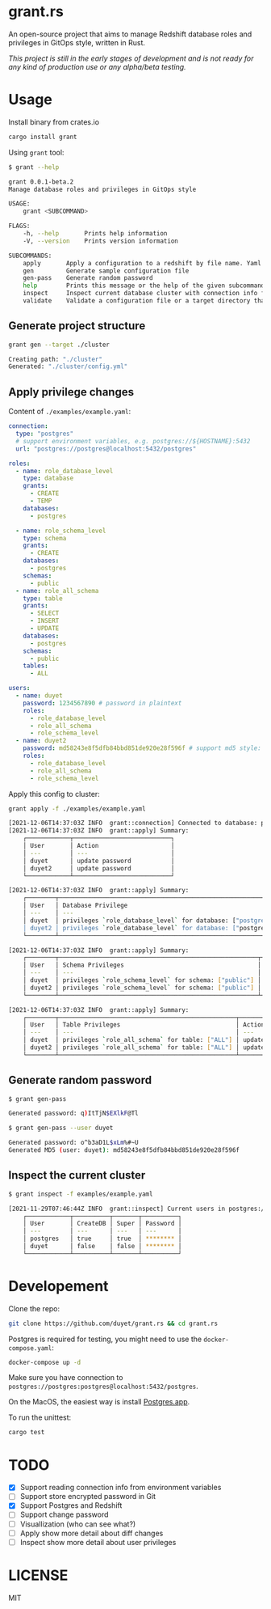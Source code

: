 # grant.rs

An open-source project that aims to manage Redshift database roles and privileges in GitOps style, written in Rust.

_This project is still in the early stages of development and is not ready for any kind of production use or any alpha/beta testing._

# Usage

Install binary from crates.io

```bash
cargo install grant
```

Using `grant` tool:

```bash
$ grant --help

grant 0.0.1-beta.2
Manage database roles and privileges in GitOps style

USAGE:
    grant <SUBCOMMAND>

FLAGS:
    -h, --help       Prints help information
    -V, --version    Prints version information

SUBCOMMANDS:
    apply       Apply a configuration to a redshift by file name. Yaml format are accepted
    gen         Generate sample configuration file
    gen-pass    Generate random password
    help        Prints this message or the help of the given subcommand(s)
    inspect     Inspect current database cluster with connection info from configuration file
    validate    Validate a configuration file or a target directory that contains configuration files
```

## Generate project structure

```bash
grant gen --target ./cluster

Creating path: "./cluster"
Generated: "./cluster/config.yml"
```

## Apply privilege changes

Content of `./examples/example.yaml`:

```yaml
connection:
  type: "postgres"
  # support environment variables, e.g. postgres://${HOSTNAME}:5432
  url: "postgres://postgres@localhost:5432/postgres"

roles:
  - name: role_database_level
    type: database
    grants:
      - CREATE
      - TEMP
    databases:
      - postgres

  - name: role_schema_level
    type: schema
    grants:
      - CREATE
    databases:
      - postgres
    schemas:
      - public
  - name: role_all_schema
    type: table
    grants:
      - SELECT
      - INSERT
      - UPDATE
    databases:
      - postgres
    schemas:
      - public
    tables:
      - ALL

users:
  - name: duyet
    password: 1234567890 # password in plaintext
    roles:
      - role_database_level
      - role_all_schema
      - role_schema_level
  - name: duyet2
    password: md58243e8f5dfb84bbd851de920e28f596f # support md5 style: grant gen-pass -u duyet2
    roles:
      - role_database_level
      - role_all_schema
      - role_schema_level
```

Apply this config to cluster:

```bash
grant apply -f ./examples/example.yaml

[2021-12-06T14:37:03Z INFO  grant::connection] Connected to database: postgres://postgres@localhost:5432/postgres
[2021-12-06T14:37:03Z INFO  grant::apply] Summary:
    ┌────────────┬───────────────────────────┐
    │ User       │ Action                    │
    │ ---        │ ---                       │
    │ duyet      │ update password           │
    │ duyet2     │ update password           │
    └────────────┴───────────────────────────┘

[2021-12-06T14:37:03Z INFO  grant::apply] Summary:
    ┌────────┬───────────────────────────────────────────────────────────┬─────────┐
    │ User   │ Database Privilege                                        │ Action  │
    │ ---    │ ---                                                       │ ---     │
    │ duyet  │ privileges `role_database_level` for database: ["postgre+ │ updated │
    │ duyet2 │ privileges `role_database_level` for database: ["postgre+ │ updated │
    └────────┴───────────────────────────────────────────────────────────┴─────────┘

[2021-12-06T14:37:03Z INFO  grant::apply] Summary:
    ┌────────┬───────────────────────────────────────────────────────┬─────────┐
    │ User   │ Schema Privileges                                     │ Action  │
    │ ---    │ ---                                                   │ ---     │
    │ duyet  │ privileges `role_schema_level` for schema: ["public"] │ updated │
    │ duyet2 │ privileges `role_schema_level` for schema: ["public"] │ updated │
    └────────┴───────────────────────────────────────────────────────┴─────────┘

[2021-12-06T14:37:03Z INFO  grant::apply] Summary:
    ┌────────┬─────────────────────────────────────────────────┬─────────┐
    │ User   │ Table Privileges                                │ Action  │
    │ ---    │ ---                                             │ ---     │
    │ duyet  │ privileges `role_all_schema` for table: ["ALL"] │ updated │
    │ duyet2 │ privileges `role_all_schema` for table: ["ALL"] │ updated │
    └────────┴─────────────────────────────────────────────────┴─────────┘
```

## Generate random password

```bash
$ grant gen-pass

Generated password: q)ItTjN$EXlkF@Tl
```

```bash
$ grant gen-pass --user duyet

Generated password: o^b3aD1L$xLm%#~U
Generated MD5 (user: duyet): md58243e8f5dfb84bbd851de920e28f596f
```

## Inspect the current cluster

```bash
$ grant inspect -f examples/example.yaml

[2021-11-29T07:46:44Z INFO  grant::inspect] Current users in postgres://postgres@localhost:5432/postgres:
    ┌────────────┬──────────┬───────┬──────────┐
    │ User       │ CreateDB │ Super │ Password │
    │ ---        │ ---      │ ---   │ ---      │
    │ postgres   │ true     │ true  │ ******** │
    │ duyet      │ false    │ false │ ******** │
    └────────────┴──────────┴───────┴──────────┘
```

# Developement

Clone the repo:

```bash
git clone https://github.com/duyet/grant.rs && cd grant.rs
```

Postgres is required for testing, you might need to use the `docker-compose.yaml`:

```bash
docker-compose up -d
```

Make sure you have connection to `postgres://postgres:postgres@localhost:5432/postgres`.

On the MacOS, the easiest way is install [Postgres.app](https://postgresapp.com).

To run the unittest:

```bash
cargo test
```

# TODO

- [x] Support reading connection info from environment variables
- [ ] Support store encrypted password in Git
- [x] Support Postgres and Redshift
- [ ] Support change password
- [ ] Visuallization (who can see what?)
- [ ] Apply show more detail about diff changes
- [ ] Inspect show more detail about user privileges

# LICENSE

MIT

